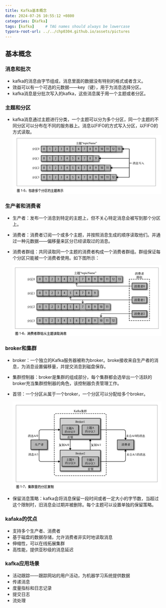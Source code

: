 ```yaml
---
title: Kafka基本概念
date: 2024-07-26 10:55:12 +0800
categories: [Kafka]
tags: [kafka]     # TAG names should always be lowercase
typora-root-url: ../../chp0304.github.io/assets/pictures
---
```



## 基本概念

### 消息和批次

- kafka的消息由字节组成，消息里面的数据没有特别的格式或者含义。
- 效益可以有一个可选的元数据——key（键），用于为消息选择分区。
- kafka消息是分批次写入的kafka，这些消息属于用一个主题或者分区。

### 主题和分区

- kafka消息通过主题进行分类，一个主题可以分为多个分区，同一个主题的不同分区可以分布在不同的服务器上。消息以FIFO的方式写入分区，以FIFO的方式读取。
![image-20240722113723046](../assets/pictures/image-20240722113723046.png)

### 生产者和消费者

- 生产者：发布一个消息到特定的主题上，但不关心特定消息会被写到那个分区上。

- 消费者：消费者订阅一个或多个主题，并按照消息生成的顺序读取他们。并通过一种元数据——偏移量来区分已经读取过的消息。

- 消费者群组：共同读取同一个主题的消费者构成一个消费者群组。群组保证每个分区只能被一个消费者使用。如下图所示：

  ![image-20240722114530014](../assets/pictures/image-20240722114530014.png)

### broker和集群

- broker：一个独立的Kafka服务器被称为broker。broke接收来自生产者的消息，为消息设置偏移量，并提交消息到磁盘保存。

- 集群控制器：broker是集群的组成部分，每个集群都会选举出一个活跃的broker充当集群控制器的角色，该控制器负责管理工作。

- 首领：一个分区从属于一个broker，一个分区可以分配给多个broker。

  ![image-20240722115338345](../assets/pictures/image-20240722115338345.png)

- 保留消息策略：kafka会将消息保留一段时间或者一定大小的字节数，当超过这个限制时，旧消息会过期并被删除。每个主题可以设置单独的保留策略。

### kafaka的优点

- 支持多个生产者、消费者
- 基于磁盘的数据存储，允许消费者非实时地读取消息
- 伸缩性，可以在线拓展集群
- 高性能，提供亚秒级的消息延迟

### kafka应用场景

- 活动跟踪——跟踪网站的用户活动，为机器学习系统提供数据
- 传递消息
- 度量指标和日志记录
- 提交日志
- 流处理

